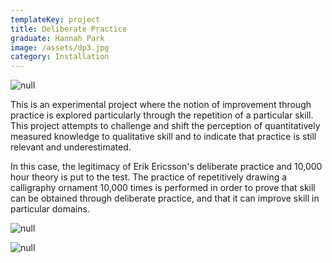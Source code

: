 ```yaml
---
templateKey: project
title: Deliberate Practice
graduate: Hannah Park
image: /assets/dp3.jpg
category: Installation
---
```

![null](/assets/dp2.jpg)

This is an experimental project where the notion of improvement through practice is explored particularly through the repetition of a particular skill. This project attempts to challenge and shift the perception of quantitatively measured knowledge to qualitative skill and to indicate that practice is still relevant and underestimated. 

In this case, the legitimacy of Erik Ericsson's deliberate practice and 10,000 hour theory is put to the test. The practice of repetitively drawing a calligraphy ornament 10,000 times is performed in order to prove that skill can be obtained through deliberate practice, and that it can improve skill in particular domains.

![null](/assets/dp1.jpg)

![null](/assets/dp4.jpg)

